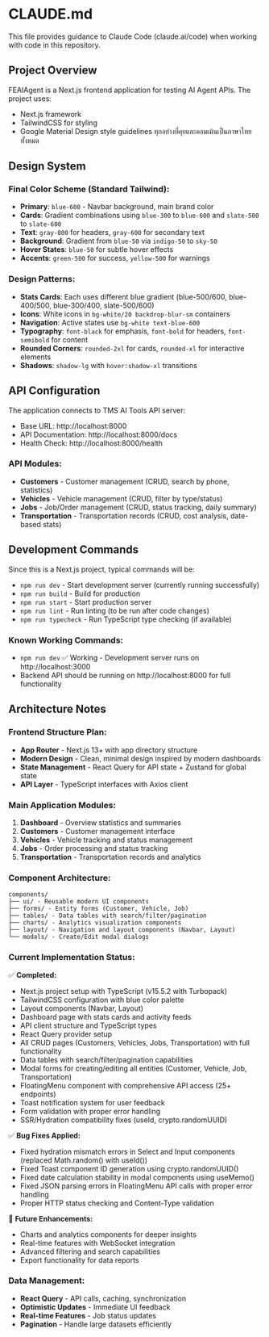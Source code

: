 # CLAUDE.md

This file provides guidance to Claude Code (claude.ai/code) when working with code in this repository.

## Project Overview

FEAIAgent is a Next.js frontend application for testing AI Agent APIs. The project uses:
- Next.js framework
- TailwindCSS for styling
- Google Material Design style guidelines
ทุกอย่างที่คุยและคอมเม้นเป็นภาษาไทยทั้งหมด

## Design System

### Final Color Scheme (Standard Tailwind):
- **Primary**: `blue-600` - Navbar background, main brand color
- **Cards**: Gradient combinations using `blue-300` to `blue-600` and `slate-500` to `slate-600`
- **Text**: `gray-800` for headers, `gray-600` for secondary text
- **Background**: Gradient from `blue-50` via `indigo-50` to `sky-50`
- **Hover States**: `blue-50` for subtle hover effects
- **Accents**: `green-500` for success, `yellow-500` for warnings

### Design Patterns:
- **Stats Cards**: Each uses different blue gradient (blue-500/600, blue-400/500, blue-300/400, slate-500/600)
- **Icons**: White icons in `bg-white/20 backdrop-blur-sm` containers
- **Navigation**: Active states use `bg-white text-blue-600`
- **Typography**: `font-black` for emphasis, `font-bold` for headers, `font-semibold` for content
- **Rounded Corners**: `rounded-2xl` for cards, `rounded-xl` for interactive elements
- **Shadows**: `shadow-lg` with `hover:shadow-xl` transitions

## API Configuration

The application connects to TMS AI Tools API server:
- Base URL: http://localhost:8000
- API Documentation: http://localhost:8000/docs
- Health Check: http://localhost:8000/health

### API Modules:
- **Customers** - Customer management (CRUD, search by phone, statistics)
- **Vehicles** - Vehicle management (CRUD, filter by type/status)  
- **Jobs** - Job/Order management (CRUD, status tracking, daily summary)
- **Transportation** - Transportation records (CRUD, cost analysis, date-based stats)

## Development Commands

Since this is a Next.js project, typical commands will be:
- `npm run dev` - Start development server (currently running successfully)
- `npm run build` - Build for production
- `npm run start` - Start production server
- `npm run lint` - Run linting (to be run after code changes)
- `npm run typecheck` - Run TypeScript type checking (if available)

### Known Working Commands:
- `npm run dev` ✅ Working - Development server runs on http://localhost:3000
- Backend API should be running on http://localhost:8000 for full functionality

## Architecture Notes

### Frontend Structure Plan:
- **App Router** - Next.js 13+ with app directory structure
- **Modern Design** - Clean, minimal design inspired by modern dashboards
- **State Management** - React Query for API state + Zustand for global state
- **API Layer** - TypeScript interfaces with Axios client

### Main Application Modules:
1. **Dashboard** - Overview statistics and summaries
2. **Customers** - Customer management interface  
3. **Vehicles** - Vehicle tracking and status management
4. **Jobs** - Order processing and status tracking
5. **Transportation** - Transportation records and analytics

### Component Architecture:
```
components/
├── ui/ - Reusable modern UI components
├── forms/ - Entity forms (Customer, Vehicle, Job)
├── tables/ - Data tables with search/filter/pagination  
├── charts/ - Analytics visualization components
├── layout/ - Navigation and layout components (Navbar, Layout)
└── modals/ - Create/Edit modal dialogs
```

### Current Implementation Status:
✅ **Completed:**
- Next.js project setup with TypeScript (v15.5.2 with Turbopack)
- TailwindCSS configuration with blue color palette
- Layout components (Navbar, Layout)
- Dashboard page with stats cards and activity feeds
- API client structure and TypeScript types
- React Query provider setup
- All CRUD pages (Customers, Vehicles, Jobs, Transportation) with full functionality
- Data tables with search/filter/pagination capabilities
- Modal forms for creating/editing all entities (Customer, Vehicle, Job, Transportation)
- FloatingMenu component with comprehensive API access (25+ endpoints)
- Toast notification system for user feedback
- Form validation with proper error handling
- SSR/Hydration compatibility fixes (useId, crypto.randomUUID)

✅ **Bug Fixes Applied:**
- Fixed hydration mismatch errors in Select and Input components (replaced Math.random() with useId())
- Fixed Toast component ID generation using crypto.randomUUID()
- Fixed date calculation stability in modal components using useMemo()
- Fixed JSON parsing errors in FloatingMenu API calls with proper error handling
- Proper HTTP status checking and Content-Type validation

🚧 **Future Enhancements:**
- Charts and analytics components for deeper insights
- Real-time features with WebSocket integration
- Advanced filtering and search capabilities
- Export functionality for data reports

### Data Management:
- **React Query** - API calls, caching, synchronization
- **Optimistic Updates** - Immediate UI feedback
- **Real-time Features** - Job status updates
- **Pagination** - Handle large datasets efficiently